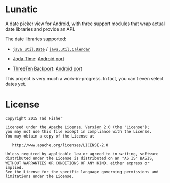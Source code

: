 # Lunatic

A date picker view for Android, with three support modules that wrap actual date libraries and 
provide an API.

The date libraries supported:

- [`java.util.Date`](http://developer.android.com/reference/java/util/Date.html) /
[`java.util.Calendar`](http://developer.android.com/reference/java/util/Calendar.html)

- [Joda Time](http://www.joda.org/joda-time/):
[Android port](https://github.com/dlew/joda-time-android)

- [ThreeTen Backport](http://www.threeten.org/threetenbp/):
[Android port](https://github.com/JakeWharton/ThreeTenABP)

This project is very much a work-in-progress. In fact, you can't even select dates yet.

# License

```
Copyright 2015 Tad Fisher

Licensed under the Apache License, Version 2.0 (the "License");
you may not use this file except in compliance with the License.
You may obtain a copy of the License at

   http://www.apache.org/licenses/LICENSE-2.0

Unless required by applicable law or agreed to in writing, software
distributed under the License is distributed on an "AS IS" BASIS,
WITHOUT WARRANTIES OR CONDITIONS OF ANY KIND, either express or implied.
See the License for the specific language governing permissions and
limitations under the License.
```

